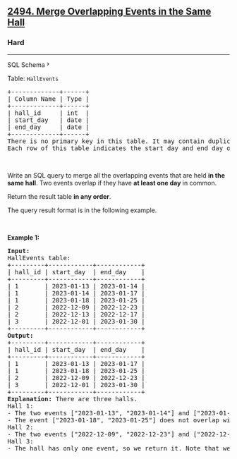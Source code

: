 <h2><a href="https://leetcode.com/problems/merge-overlapping-events-in-the-same-hall/">2494. Merge Overlapping Events in the Same Hall</a></h2><h3>Hard</h3><hr><div class="sql-schema-wrapper__3VBi"><a class="sql-schema-link__3cEg">SQL Schema<svg viewBox="0 0 24 24" width="1em" height="1em" class="icon__1Md2"><path fill-rule="evenodd" d="M10 6L8.59 7.41 13.17 12l-4.58 4.59L10 18l6-6z"></path></svg></a></div><div><p>Table: <code>HallEvents</code></p>

<pre>+-------------+------+
| Column Name | Type |
+-------------+------+
| hall_id     | int  |
| start_day   | date |
| end_day     | date |
+-------------+------+
There is no primary key in this table. It may contain duplicates.
Each row of this table indicates the start day and end day of an event and the hall in which the event is held.
</pre>

<p>&nbsp;</p>

<p>Write an SQL query to merge all the overlapping events that are held <strong>in the same hall</strong>. Two events overlap if they have <strong>at least one day</strong> in common.</p>

<p>Return the result table <strong>in any order</strong>.</p>

<p>The query result format is in the following example.</p>

<p>&nbsp;</p>
<p><strong class="example">Example 1:</strong></p>

<pre><strong>Input:</strong> 
HallEvents table:
+---------+------------+------------+
| hall_id | start_day  | end_day    |
+---------+------------+------------+
| 1       | 2023-01-13 | 2023-01-14 |
| 1       | 2023-01-14 | 2023-01-17 |
| 1       | 2023-01-18 | 2023-01-25 |
| 2       | 2022-12-09 | 2022-12-23 |
| 2       | 2022-12-13 | 2022-12-17 |
| 3       | 2022-12-01 | 2023-01-30 |
+---------+------------+------------+
<strong>Output:</strong> 
+---------+------------+------------+
| hall_id | start_day  | end_day    |
+---------+------------+------------+
| 1       | 2023-01-13 | 2023-01-17 |
| 1       | 2023-01-18 | 2023-01-25 |
| 2       | 2022-12-09 | 2022-12-23 |
| 3       | 2022-12-01 | 2023-01-30 |
+---------+------------+------------+
<strong>Explanation:</strong> There are three halls.
Hall 1:
- The two events ["2023-01-13", "2023-01-14"] and ["2023-01-14", "2023-01-17"] overlap. We merge them in one event ["2023-01-13", "2023-01-17"].
- The event ["2023-01-18", "2023-01-25"] does not overlap with any other event, so we leave it as it is.
Hall 2:
- The two events ["2022-12-09", "2022-12-23"] and ["2022-12-13", "2022-12-17"] overlap. We merge them in one event ["2022-12-09", "2022-12-23"].
Hall 3:
- The hall has only one event, so we return it. Note that we only consider the events of each hall separately.
</pre>
</div>